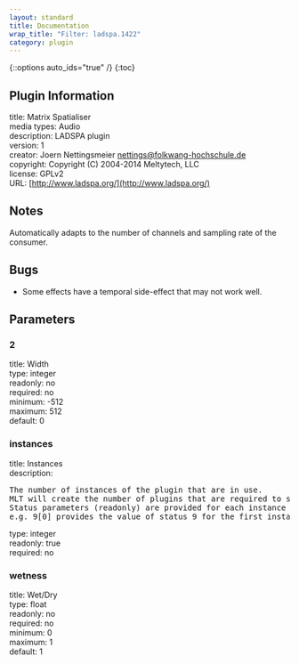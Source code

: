 ```yaml
---
layout: standard
title: Documentation
wrap_title: "Filter: ladspa.1422"
category: plugin
---
```

{::options auto_ids="true" /}
{:toc}

## Plugin Information

title: Matrix Spatialiser  
media types:
Audio  
description: LADSPA plugin  
version: 1  
creator: Joern Nettingsmeier <nettings@folkwang-hochschule.de>  
copyright: Copyright (C) 2004-2014 Meltytech, LLC  
license: GPLv2  
URL: [http://www.ladspa.org/](http://www.ladspa.org/)  

## Notes

Automatically adapts to the number of channels and sampling rate of the consumer.
## Bugs

* Some effects have a temporal side-effect that may not work well.

## Parameters

### 2

title: Width    
type: integer  
readonly: no  
required: no  
minimum: -512  
maximum: 512  
default: 0  

### instances

title: Instances    
description:
<pre>
The number of instances of the plugin that are in use.
MLT will create the number of plugins that are required to support the number of audio channels.
Status parameters (readonly) are provided for each instance and are accessed by specifying the instance number after the identifier (starting at zero).
e.g. 9[0] provides the value of status 9 for the first instance.
</pre>
type: integer  
readonly: true  
required: no  

### wetness

title: Wet/Dry    
type: float  
readonly: no  
required: no  
minimum: 0  
maximum: 1  
default: 1  

